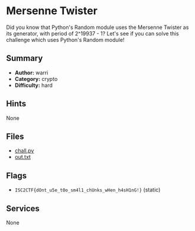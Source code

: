 # Mersenne Twister
Did you know that Python's Random module uses the Mersenne Twister as its generator, with period of 2^19937 - 1? Let's see if you can solve this challenge which uses Python's Random module!

## Summary
- **Author:** warri
- **Category:** crypto
- **Difficulty:** hard


## Hints
None

## Files
- [chall.py](dist\chall.py)
- [out.txt](dist\out.txt)

## Flags
- `ISC2CTF{dOnt_u5e_t0o_sm4l1_chUnks_wHen_h4sH1nG!}` (static)

## Services
None
